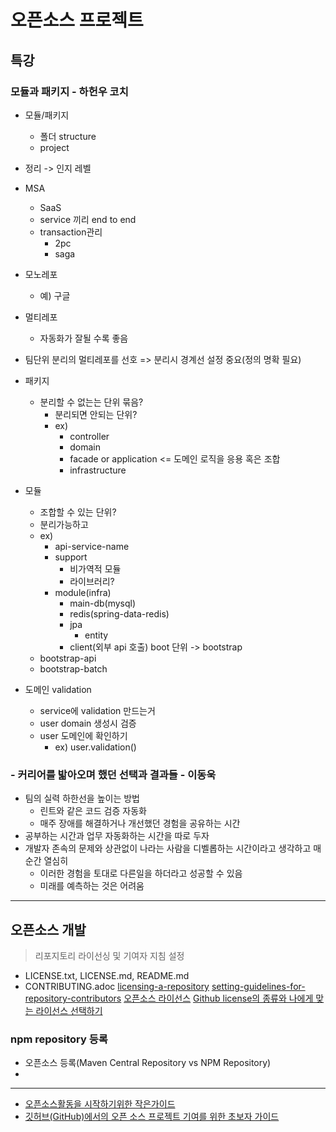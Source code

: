 # 오픈소스 프로젝트
## 특강
### 모듈과 패키지 - 하헌우 코치
- 모듈/패키지
	- 폴더 structure
	- project
- 정리 -> 인지 레벨
- MSA
	- SaaS
	- service 끼리 end to end
	- transaction관리
		- 2pc 
		- saga

- 모노레포
	- 예) 구글
- 멀티레포
	- 자동화가 잘될 수록 좋음
- 팀단위 분리의 멀티레포를 선호
=> 분리시 경계선 설정 중요(정의 명확 필요)

- 패키지
	- 분리할 수 없는는 단위 묶음?
		- 분리되면 안되는 단위?
		- ex)
			- controller
			- domain
			- facade or application <= 도메인 로직을 응용 혹은 조합
			- infrastructure
- 모듈
	- 조합할 수 있는 단위?
	- 분리가능하고 
	- ex)
		- api-service-name
		- support
			- 비가역적 모듈
			- 라이브러리?
		- module(infra)
			- main-db(mysql)
			- redis(spring-data-redis)
			- jpa
				- entity
			- client(외부 api 호출)
boot 단위
-> bootstrap
	- bootstrap-api
	- bootstrap-batch

- 도메인 validation
	- service에 validation 만드는거
	- user domain 생성시 검증
	- user 도메인에 확인하기
		- ex) user.validation()

### - 커리어를 밟아오며 했던 선택과 결과들 - 이동욱
- 팀의 실력 하한선을 높이는 방법
	- 린트와 같은 코드 검증 자동화
	- 매주 장애를 해결하거나 개선했던 경험을 공유하는 시간
- 공부하는 시간과 업무 자동화하는 시간을 따로 두자
- 개발자 존속의 문제와 상관없이 나라는 사람을 디벨롭하는 시간이라고 생각하고 매순간 열심히
	- 이러한 경험을 토대로 다른일을 하더라고 성공할 수 있음
	- 미래를 예측하는 것은 어려움

---
## 오픈소스 개발
> 리포지토리 라이선싱 및 기여자 지침 설정
- LICENSE.txt, LICENSE.md, README.md
- CONTRIBUTING.adoc
[licensing-a-repository](https://docs.github.com/ko/repositories/managing-your-repositorys-settings-and-features/customizing-your-repository/licensing-a-repository)
[setting-guidelines-for-repository-contributors](https://docs.github.com/ko/communities/setting-up-your-project-for-healthy-contributions/setting-guidelines-for-repository-contributors)
[오픈소스 라이선스](https://www.olis.or.kr/license/introduction.do)
[Github license의 종류와 나에게 맞는 라이선스 선택하기](https://flyingsquirrel.medium.com/github-license%EC%9D%98-%EC%A2%85%EB%A5%98%EC%99%80-%EB%82%98%EC%97%90%EA%B2%8C-%EB%A7%9E%EB%8A%94-%EB%9D%BC%EC%9D%B4%EC%84%A0%EC%8A%A4-%EC%84%A0%ED%83%9D%ED%95%98%EA%B8%B0-ae29925e8ff4)
### npm repository 등록
- 오픈소스 등록(Maven Central Repository vs NPM Repository)
- 


---
- [오픈소스활동을 시작하기위한 작은가이드](https://deview.kr/data/deview/session/attach/1300_T3_%EA%B3%A0%EC%83%81%EC%9A%B0_%EC%98%A4%ED%94%88%20%EC%86%8C%EC%8A%A4%20%ED%99%9C%EB%8F%99%EC%9D%84%20%EC%8B%9C%EC%9E%91%ED%95%98%EA%B8%B0%20%EC%9C%84%ED%95%9C%20%EC%9E%91%EC%9D%80%20%EA%B0%80%EC%9D%B4%EB%93%9C.pdf)
- [깃허브(GitHub)에서의 오픈 소스 프로젝트 기여를 위한 초보자 가이드](https://seongjin.me/how-to-contribute-to-open-source/)